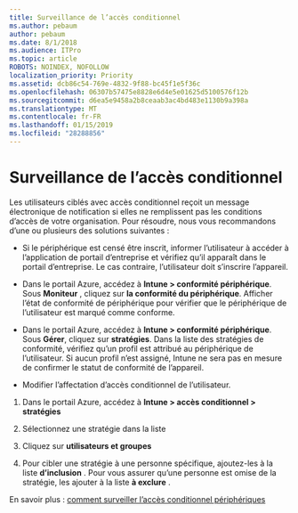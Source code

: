 ```yaml
---
title: Surveillance de l’accès conditionnel
ms.author: pebaum
author: pebaum
ms.date: 8/1/2018
ms.audience: ITPro
ms.topic: article
ROBOTS: NOINDEX, NOFOLLOW
localization_priority: Priority
ms.assetid: dcb86c54-769e-4832-9f88-bc45f1e5f36c
ms.openlocfilehash: 06307b57475e8828e6d4e5e01625d5100576f12b
ms.sourcegitcommit: d6ea5e9458a2b8ceaab3ac4bd483e1130b9a398a
ms.translationtype: MT
ms.contentlocale: fr-FR
ms.lasthandoff: 01/15/2019
ms.locfileid: "28288856"
---
```

# <a name="monitoring-conditional-access"></a>Surveillance de l’accès conditionnel

Les utilisateurs ciblés avec accès conditionnel reçoit un message électronique de notification si elles ne remplissent pas les conditions d’accès de votre organisation. Pour résoudre, nous vous recommandons d’une ou plusieurs des solutions suivantes :
  
- Si le périphérique est censé être inscrit, informer l’utilisateur à accéder à l’application de portail d’entreprise et vérifiez qu’il apparaît dans le portail d’entreprise. Le cas contraire, l’utilisateur doit s’inscrire l’appareil.
    
- Dans le portail Azure, accédez à **Intune \> conformité périphérique**. Sous **Moniteur** , cliquez sur **la conformité du périphérique**. Afficher l’état de conformité de périphérique pour vérifier que le périphérique de l’utilisateur est marqué comme conforme. 
    
- Dans le portail Azure, accédez à **Intune \> conformité périphérique**. Sous **Gérer**, cliquez sur **stratégies**. Dans la liste des stratégies de conformité, vérifiez qu’un profil est attribué au périphérique de l’utilisateur. Si aucun profil n’est assigné, Intune ne sera pas en mesure de confirmer le statut de conformité de l’appareil. 
    
- Modifier l’affectation d’accès conditionnel de l’utilisateur.
    
1. Dans le portail Azure, accédez à **Intune \> accès conditionnel \> stratégies**
    
2. Sélectionnez une stratégie dans la liste
    
3. Cliquez sur **utilisateurs et groupes**
    
4. Pour cibler une stratégie à une personne spécifique, ajoutez-les à la liste **d’inclusion** . Pour vous assurer qu’une personne est omise de la stratégie, les ajouter à la liste **à exclure** . 
    
En savoir plus : [comment surveiller l’accès conditionnel périphériques](https://docs.microsoft.com/en-us/intune/conditional-access-exchange-monitor)
  

